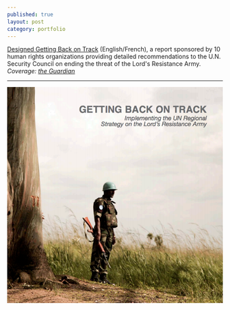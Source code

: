 ```yaml
---
published: true
layout: post
category: portfolio
---
```


[Designed Getting Back on Track](/portfolio/back-on-track) (English/French), a report sponsored by 10 human rights organizations providing detailed recommendations to the U.N. Security Council on ending the threat of the Lord's Resistance Army. *Coverage: [the Guardian](http://www.guardian.co.uk/global-development/2012/dec/18/ngo-un-kony-lords-resistance-army)*

<!--more-->

<hr>

[<img src="/images/track.png">](http://www.enoughproject.org/files/LRA_Joint_Report.pdf)